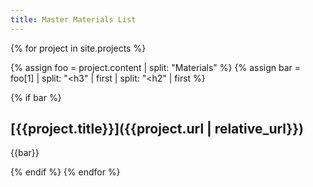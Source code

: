 ```yaml
---
title: Master Materials List
---
```


{% for project in site.projects %}

{% assign foo = project.content | split: "Materials</h3>" %}
{% assign bar = foo[1] | split: "<h3" | first | split: "<h2" | first %}

{% if bar %}

## [{{project.title}}]({{project.url | relative_url}})

{{bar}}

{% endif %}
{% endfor %}
